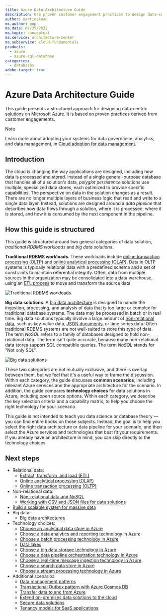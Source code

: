 ```yaml
---
title: Azure Data Architecture Guide
description: Use proven customer engagement practices to design data-centric Azure solutions for traditional relational database workloads and big data architectures.
author: martinekuan
ms.author: pnp
ms.date: 07/25/2022
ms.topic: conceptual
ms.service: architecture-center
ms.subservice: cloud-fundamentals
products:
  - azure
  - azure-sql-database
categories:
  - databases
adobe-target: true
---
```


# Azure Data Architecture Guide

This guide presents a structured approach for designing data-centric solutions on Microsoft Azure. It is based on proven practices derived from customer engagements.

> [!NOTE]
> Learn more about adopting your systems for data governance, analytics, and data management, in [Cloud adoption for data management](/azure/cloud-adoption-framework/scenarios/data-management).

## Introduction

The cloud is changing the way applications are designed, including how data is processed and stored. Instead of a single general-purpose database that handles all of a solution's data, _polyglot persistence_ solutions use multiple, specialized data stores, each optimized to provide specific capabilities. The perspective on data in the solution changes as a result. There are no longer multiple layers of business logic that read and write to a single data layer. Instead, solutions are designed around a *data pipeline* that describes how data flows through a solution, where it is processed, where it is stored, and how it is consumed by the next component in the pipeline.

## How this guide is structured

This guide is structured around two general categories of data solution, *traditional RDBMS workloads* and *big data solutions*.

**Traditional RDBMS workloads**. These workloads include [online transaction processing (OLTP)](/azure/architecture/data-guide/relational-data/online-transaction-processing) and [online analytical processing (OLAP)](/azure/architecture/data-guide/relational-data/online-analytical-processing). Data in OLTP systems is typically relational data with a predefined schema and a set of constraints to maintain referential integrity. Often, data from multiple sources in the organization may be consolidated into a data warehouse, using an [ETL process](/azure/architecture/data-guide/relational-data/etl) to move and transform the source data.

![Traditional RDBMS workloads](./images/guide-rdbms.svg)

**Big data solutions**. A [big data architecture](/azure/architecture/data-guide/big-data/) is designed to handle the ingestion, processing, and analysis of data that is too large or complex for traditional database systems. The data may be processed in batch or in real time. Big data solutions typically involve a large amount of [non-relational data](/azure/architecture/data-guide/big-data/non-relational-data), such as key-value data, [JSON documents](/azure/architecture/data-guide/scenarios/csv-and-json), or time series data. Often traditional RDBMS systems are not well-suited to store this type of data. The term *NoSQL* refers to a family of databases designed to hold non-relational data. The term isn't quite accurate, because many non-relational data stores support SQL compatible queries. The term *NoSQL* stands for "Not only SQL".

![Big data solutions](./images/guide-big-data.svg)

These two categories are not mutually exclusive, and there is overlap between them, but we feel that it's a useful way to frame the discussion. Within each category, the guide discusses **common scenarios**, including relevant Azure services and the appropriate architecture for the scenario. In addition, the guide compares **technology choices** for data solutions in Azure, including open source options. Within each category, we describe the key selection criteria and a capability matrix, to help you choose the right technology for your scenario.

This guide is not intended to teach you data science or database theory &mdash; you can find entire books on those subjects. Instead, the goal is to help you select the right data architecture or data pipeline for your scenario, and then select the Azure services and technologies that best fit your requirements. If you already have an architecture in mind, you can skip directly to the technology choices.

## Next steps

* Relational data:
    * [Extract, transform, and load (ETL)](/azure/architecture/data-guide/relational-data/etl)
    * [Online analytical processing (OLAP)](/azure/architecture/data-guide/relational-data/online-analytical-processing)
    * [Online transaction processing (OLTP)](/azure/architecture/data-guide/relational-data/online-transaction-processing)
* Non-relational data:
    * [Non-relational data and NoSQL](/azure/architecture/data-guide/big-data/non-relational-data)
    * [Working with CSV and JSON files for data solutions](/azure/architecture/data-guide/scenarios/csv-and-json)
* [Build a scalable system for massive data](/azure/architecture/data-guide/scenarios/build-scalable-database-solutions-azure-services)
* Big data:
    * [Big data architectures](/azure/architecture/data-guide/big-data/)
* Technology choices:
    * [Choose an analytical data store in Azure](/azure/architecture/data-guide/technology-choices/analytical-data-stores)
    * [Choose a data analytics and reporting technology in Azure](/azure/architecture/data-guide/technology-choices/analysis-visualizations-reporting)
    * [Choose a batch processing technology in Azure](/azure/architecture/data-guide/technology-choices/batch-processing)
    * [Data lakes](/azure/architecture/data-guide/scenarios/data-lake)
    * [Choose a big data storage technology in Azure](/azure/architecture/data-guide/technology-choices/data-storage)
    * [Choose a data pipeline orchestration technology in Azure](/azure/architecture/data-guide/technology-choices/pipeline-orchestration-data-movement)
    * [Choose a real-time message ingestion technology in Azure](/azure/architecture/data-guide/technology-choices/real-time-ingestion)
    * [Choose a search data store in Azure](/azure/architecture/data-guide/technology-choices/search-options)
    * [Choose a stream processing technology in Azure](/azure/architecture/data-guide/technology-choices/stream-processing)
* Additional scenarios:
    * [Data management patterns](/azure/architecture/patterns/category/data-management)
    * [Transactional Outbox pattern with Azure Cosmos DB](/azure/architecture/databases/guide/transactional-outbox-cosmos)
    * [Transfer data to and from Azure](/azure/architecture/data-guide/scenarios/data-transfer)
    * [Extend on-premises data solutions to the cloud](/azure/architecture/databases/guide/hybrid-on-premises-and-cloud)
    * [Secure data solutions](/azure/architecture/data-guide/scenarios/securing-data-solutions)
    * [Tenancy models for SaaS applications](/azure/architecture/isv/application-tenancy)
